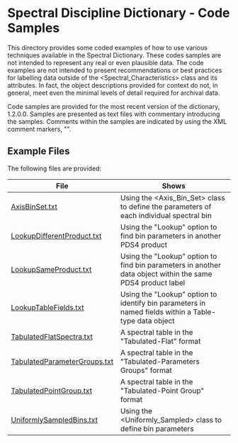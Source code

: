 # Spectral Discipline Dictionary - Code Samples

This directory provides some coded examples of how to use various techniques available in the Spectral Dictionary. 
These codes samples are not intended to represent any real or even plausible data.
The code examples are not intended to present recommendations or best practices for labelling 
data outside of the <Spectral_Characteristics> class and its attributes. In fact, the object 
descriptions provided for context do not, in general, meet even the minimal levels of detail 
required for archival data.

Code samples are provided for the most recent version of the dictionary, 1.2.0.0. Samples are
presented as text files with commentary introducing the samples.  Comments within the samples are 
indicated by using the XML comment markers, "<!-- -->".

## Example Files

The following files are provided:

File | Shows
---- | -----
[AxisBinSet.txt](AxisBinSet.txt) | Using the &lt;Axis_Bin_Set&gt; class to define the parameters of each individual spectral bin
[LookupDifferentProduct.txt](LookupDifferentProduct.txt) | Using the "Lookup" option to find bin parameters in another PDS4 product     
[LookupSameProduct.txt](LookupSameProduct.txt) | Using the "Lookup" option to find bin parameters in another data object within the same PDS4 product label       
[LookupTableFields.txt](LookupTableFields.txt) | Using the "Lookup" option to identify bin parameters in named fields within a Table-type data object    
[TabulatedFlatSpectra.txt](TabulatedFlatSpectra.txt) | A spectral table in the "Tabulated-Flat" format
[TabulatedParameterGroups.txt](TabulatedParameterGroups.txt) | A spectral table in the "Tabulated-Parameters Groups" format
[TabulatedPointGroup.txt](TabulatedPointGroup.txt) | A spectral table in the "Tabulated-Point Group" format   
[UniformlySampledBins.txt](UniformlySampledBins.txt) | Using the &lt;Uniformly_Sampled&gt; class to define bin parameters   


